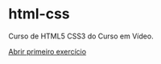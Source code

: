# html-css
Curso de HTML5 CSS3 do Curso em Vídeo.

<a href="https://jhenicksbartoski.github.io/html-css/exercicios/ex001/index.html"> Abrir primeiro exercício </a>